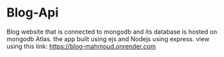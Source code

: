 # Blog-Api
Blog website that is connected  to mongodb and its database is hosted on mongodb Atlas.
the app built using ejs and Nodejs using express.
view using this link: https://blog-mahmoud.onrender.com
